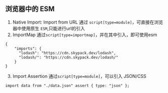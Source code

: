 ## 浏览器中的 ESM
1. Native Import: Import from URL
	通过 `script[type=module]`，可直接在浏览器中使用原生 `ESM`,只能进行url的引入
2. ImportMap
	通过`script[type=importmap]`，并在其中引入，即可使用esm
```
{
	"imports": {
	  "lodash": "https://cdn.skypack.dev/lodash",
	  "lodash/": "https://cdn.skypack.dev/lodash/"
	}
}
```
3. Import Assertion
	通过`script[type=module]`，可以引入 JSON/CSS
```
import data from "./data.json" assert { type: "json" };
```
	   